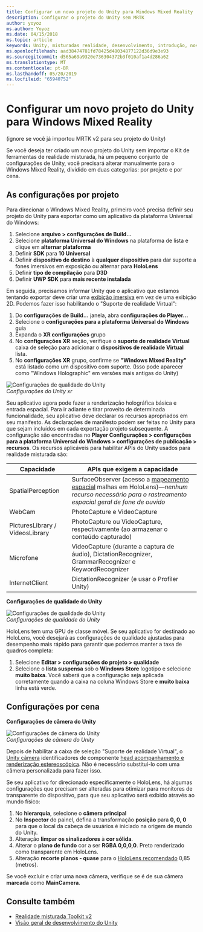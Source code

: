 ```yaml
---
title: Configurar um novo projeto do Unity para Windows Mixed Reality
description: Configurar o projeto do Unity sem MRTK
author: yoyoz
ms.author: Yoyoz
ms.date: 04/15/2018
ms.topic: article
keywords: Unity, misturadas realidade, desenvolvimento, introdução, novo projeto
ms.openlocfilehash: aad38474781fd78425d48034877122d36d9e3e93
ms.sourcegitcommit: d565a69a9320e736304372b3f010af1a4d286a62
ms.translationtype: MT
ms.contentlocale: pt-BR
ms.lasthandoff: 05/20/2019
ms.locfileid: "65940752"
---
```

# <a name="configure-a-new-unity-project-for-windows-mixed-reality"></a>Configurar um novo projeto do Unity para Windows Mixed Reality 

(ignore se você já importou MRTK v2 para seu projeto do Unity)

Se você deseja ter criado um novo projeto do Unity sem importar o Kit de ferramentas de realidade misturada, há um pequeno conjunto de configurações de Unity, você precisará alterar manualmente para o Windows Mixed Reality, dividido em duas categorias: por projeto e por cena.

## <a name="per-project-settings"></a>As configurações por projeto

Para direcionar o Windows Mixed Reality, primeiro você precisa definir seu projeto do Unity para exportar como um aplicativo da plataforma Universal do Windows:
1. Selecione **arquivo > configurações de Build...**
2. Selecione **plataforma Universal do Windows** na plataforma de lista e clique em **alternar plataforma**
3. Definir **SDK** para **10 Universal**
4. Definir **dispositivo de destino** à **qualquer dispositivo** para dar suporte a fones imersivos em exposição ou alternar para **HoloLens**
5. Definir **tipo de compilação** para **D3D**
6. Definir **UWP SDK** para **mais recente instalada**

Em seguida, precisamos informar Unity que o aplicativo que estamos tentando exportar deve criar uma [exibição imersiva](app-views.md) em vez de uma exibição 2D. Podemos fazer isso habilitando o "Suporte de realidade Virtual":
1. Do **configurações de Build...**  janela, abra **configurações do Player...**
2. Selecione o **configurações para a plataforma Universal do Windows** guia
3. Expanda o **XR configurações** grupo
4. No **configurações XR** seção, verifique o **suporte de realidade Virtual** caixa de seleção para adicionar o **dispositivos de realidade Virtual** lista.
5. No **configurações XR** grupo, confirme se **"Windows Mixed Reality"** está listado como um dispositivo com suporte. (Isso pode aparecer como "Windows Holographic" em versões mais antigas do Unity)

![Configurações de qualidade do Unity](images/getting-started-unity-quality-settings.jpg)<br>
*Configurações do Unity xr*

Seu aplicativo agora pode fazer a renderização holográfica básica e entrada espacial. Para ir adiante e tirar proveito de determinada funcionalidade, seu aplicativo deve declarar os recursos apropriados em seu manifesto. As declarações de manifesto podem ser feitas no Unity para que sejam incluídos em cada exportação projeto subsequente. A configuração são encontradas no **Player Configurações > configurações para a plataforma Universal do Windows > configurações de publicação > recursos**. Os recursos aplicáveis para habilitar APIs do Unity usados para realidade misturada são:

|  Capacidade  |  APIs que exigem a capacidade | 
|----------|----------|
|  SpatialPerception  |  SurfaceObserver (acesso a [mapeamento espacial](spatial-mapping.md) malhas em HoloLens)&mdash;*nenhum recurso necessário para o rastreamento espacial geral de fone de ouvido* | 
|  WebCam  |  PhotoCapture e VideoCapture | 
|  PicturesLibrary / VideosLibrary  |  PhotoCapture ou VideoCapture, respectivamente (ao armazenar o conteúdo capturado) | 
|  Microfone  |  VideoCapture (durante a captura de áudio), DictationRecognizer, GrammarRecognizer e KeywordRecognizer | 
|  InternetClient  |  DictationRecognizer (e usar o Profiler Unity) | 

**Configurações de qualidade do Unity**

![Configurações de qualidade do Unity](images/getting-started-unity-quality-settings.jpg)<br>
*Configurações de qualidade do Unity*

HoloLens tem uma GPU de classe móvel. Se seu aplicativo for destinado ao HoloLens, você desejará as configurações de qualidade ajustadas para desempenho mais rápido para garantir que podemos manter a taxa de quadros completa:
1. Selecione **Editar > configurações do projeto > qualidade**
2. Selecione o **lista suspensa** sob o **Windows Store** logotipo e selecione **muito baixa**. Você saberá que a configuração seja aplicada corretamente quando a caixa na coluna Windows Store e **muito baixa** linha está verde.

## <a name="per-scene-settings"></a>Configurações por cena

**Configurações de câmera do Unity**

![Configurações de câmera do Unity](images/Unitycamerasettings.png)<br>
*Configurações de câmera do Unity*

Depois de habilitar a caixa de seleção "Suporte de realidade Virtual", o [Unity câmera](camera-in-unity.md) identificadores de componente [head acompanhamento e renderização estereoscópica](rendering.md). Não é necessário substituí-lo com uma câmera personalizada para fazer isso.

Se seu aplicativo for direcionado especificamente o HoloLens, há algumas configurações que precisam ser alteradas para otimizar para monitores de transparente do dispositivo, para que seu aplicativo será exibido através ao mundo físico:
1. No **hierarquia**, selecione o **câmera principal**
2. No **Inspector** do painel, defina a transformação **posição** para **0, 0, 0** para que o local da cabeça de usuários é iniciado na origem de mundo do Unity.
3. Alteração **limpar os sinalizadores** à **cor sólida**.
4. Alterar o **plano de fundo** cor a ser **RGBA 0,0,0,0**. Preto renderizado como transparente em HoloLens.
5. Alteração **recorte planos - quase** para o [HoloLens recomendado](camera-in-unity.md#clip-planes) 0,85 (metros).

Se você excluir e criar uma nova câmera, verifique se é de sua câmera **marcada** como **MainCamera**.


## <a name="see-also"></a>Consulte também
* [Realidade misturada Toolkit v2](mrtk-getting-started.md)
* [Visão geral de desenvolvimento do Unity](unity-development-overview.md)
